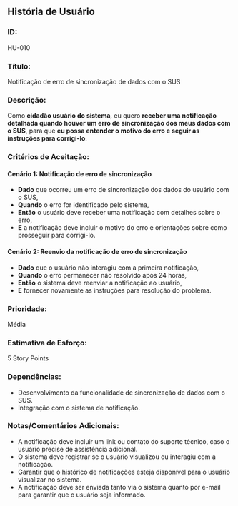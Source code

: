 ## **História de Usuário**

### **ID:**  
HU-010

### **Título:**  
Notificação de erro de sincronização de dados com o SUS

### **Descrição:**  
Como **cidadão usuário do sistema**, eu quero **receber uma notificação detalhada quando houver um erro de sincronização dos meus dados com o SUS**, para que **eu possa entender o motivo do erro e seguir as instruções para corrigi-lo**.

### **Critérios de Aceitação:**

#### Cenário 1: Notificação de erro de sincronização
- **Dado** que ocorreu um erro de sincronização dos dados do usuário com o SUS,
- **Quando** o erro for identificado pelo sistema,
- **Então** o usuário deve receber uma notificação com detalhes sobre o erro,
- **E** a notificação deve incluir o motivo do erro e orientações sobre como prosseguir para corrigi-lo.

#### Cenário 2: Reenvio da notificação de erro de sincronização
- **Dado** que o usuário não interagiu com a primeira notificação,
- **Quando** o erro permanecer não resolvido após 24 horas,
- **Então** o sistema deve reenviar a notificação ao usuário,
- **E** fornecer novamente as instruções para resolução do problema.

### **Prioridade:**  
Média

### **Estimativa de Esforço:**  
5 Story Points

### **Dependências:**  
- Desenvolvimento da funcionalidade de sincronização de dados com o SUS.
- Integração com o sistema de notificação.

### **Notas/Comentários Adicionais:**
- A notificação deve incluir um link ou contato do suporte técnico, caso o usuário precise de assistência adicional.
- O sistema deve registrar se o usuário visualizou ou interagiu com a notificação.
- Garantir que o histórico de notificações esteja disponível para o usuário visualizar no sistema.
- A notificação deve ser enviada tanto via o sistema quanto por e-mail para garantir que o usuário seja informado.